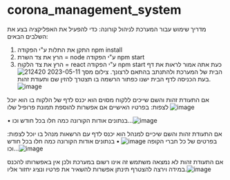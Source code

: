 # corona_management_system
מדריך שימוש עבור המערכת לניהול קורונה:
כדי להפעיל את האפליקציה בצע את השלבים הבאים:
1.	התקן את התלות ע"י הפקודה npm install
2.	הרץ את צד השרת = node  ע"י הפקודה npm start
3.	הרץ את צד הלקוח = react ע"י הפקודה npm start
כעת אתה אמור לראות את דף הבית של המערכת ולהתנתב בהתאם לרצונך.
![צילום מסך 2023-05-11 212420](https://github.com/popefrat/corona_management_system/assets/117908504/7c8fb213-7d23-46db-992c-39899bc45ab8)
בעת הכניסה לדף הבית ישנו כפתור הרשמה בו תצטרך להזין שם ותעודת זהות. ![image](https://github.com/popefrat/corona_management_system/assets/117908504/b35e0f20-314c-4329-841b-6aeb37f966d1)

 אם התעודת זהות והשם שייכים ללקוח מסוים הוא יכנס לדף של הלקוח בו הוא יוכל לצפות:
  בפרטיו האישיים אם אפשרות להוספת תמונת פרופיל שלו ![image](https://github.com/popefrat/corona_management_system/assets/117908504/013247b7-d5c6-446c-a327-c876e4feb55d)
 
•	בנתונים אודות הקורונה כמה חלו בכל חודש וכו...![image](https://github.com/popefrat/corona_management_system/assets/117908504/512f88ec-0162-4d03-9f3d-aec171f280d7)

אם התעודת זהות והשם שיכיים למנהל הוא יכנס לדף עם הרשאות מנהל בו יוכל לצפות:
 בפרטים של כל חברי הקופה ![image](https://github.com/popefrat/corona_management_system/assets/117908504/b897c48f-d4ab-4fc8-9834-7dd9181a735f)
•	בנתונים אודות הקורונה כמה חלו בכל חודש וכו...![image](https://github.com/popefrat/corona_management_system/assets/117908504/c81a4a9e-5060-495d-8b9c-2540c076b8a5)

אם התעודת זהות לא נמצאה משתמש זה אינו רשום במערכת ולכן אין באפשרותו להכנס במידה וירצה להצטרף תינתן אפשרות להשאיר את פרטיו ונציג יחזור אליו.![image](https://github.com/popefrat/corona_management_system/assets/117908504/940bd1c1-4c99-4228-9ed5-9919fe9a648b)

